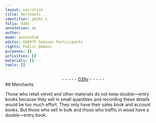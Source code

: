 ```yaml
---
layout: narrative
title: Merchants
identifier: p038v_5
folio: 038v
annotation: no
author:
mode: annotated
editor: GR8975 Seminar Participants
rights: Public Domain
purposes: []
activities: []
materials: []
tools: []
---
```


 <div class="folio" align="center">- - - - - <a href="http://gallica.bnf.fr/ark:/12148/btv1b10500001g/f82.image" target="_blank">038v</a> - - - - - </div>  
## Merchants

 
 Those who retail velvet and other materials do not keep double—entry books because they sell in small quantities and recording these details would be too much effort. They only have their sales book and account books. But those who sell in bulk and those who traffic in woad have a double—entry book.
 